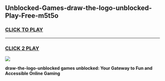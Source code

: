 
## Unblocked-Games-draw-the-logo-unblocked-Play-Free-m5t5o
<h3>
<a href="https://premium76.site?title=draw-the-logo-unblocked&ref=20M">CLICK TO PLAY</a></h3>
<hr>

<h3>
<a href="https://premium76.site?title=draw-the-logo-unblocked&ref=20M">CLICK 2 PLAY</a>
  
</h3>

<a href="https://premium76.site?title=draw-the-logo-unblocked&ref=19M"><img src="https://clearcache.store/games.png"></a>


**draw-the-logo-unblocked games unblocked: Your Gateway to Fun and Accessible Online Gaming**
